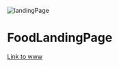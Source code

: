 ![landingPage](https://user-images.githubusercontent.com/17293256/130595535-e714420c-1721-46d0-b0e2-962f48ddcabd.PNG)
# FoodLandingPage

[Link to www](https://goblin306.github.io/FoodLandingPage/)
